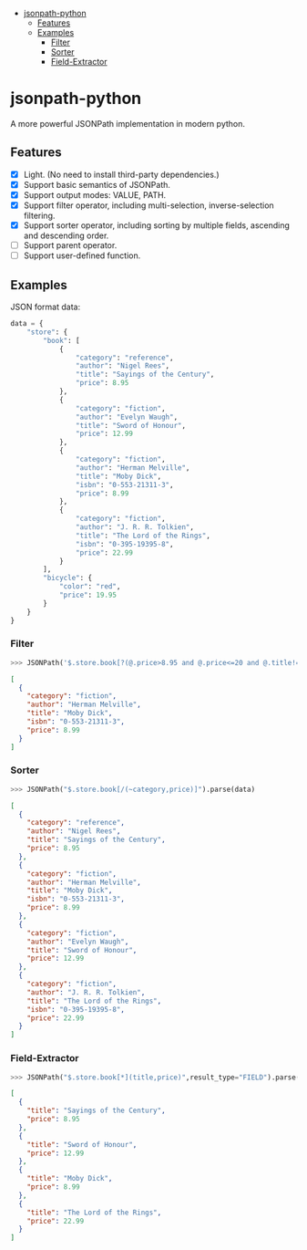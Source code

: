 <!-- START doctoc generated TOC please keep comment here to allow auto update -->
<!-- DON'T EDIT THIS SECTION, INSTEAD RE-RUN doctoc TO UPDATE -->

- [jsonpath-python](#jsonpath-python)
  - [Features](#features)
  - [Examples](#examples)
    - [Filter](#filter)
    - [Sorter](#sorter)
    - [Field-Extractor](#field-extractor)

<!-- END doctoc generated TOC please keep comment here to allow auto update -->

# jsonpath-python

A more powerful JSONPath implementation in modern python.

## Features

- [x] Light. (No need to install third-party dependencies.)
- [x] Support basic semantics of JSONPath.
- [x] Support output modes: VALUE, PATH.
- [x] Support filter operator, including multi-selection, inverse-selection filtering.
- [x] Support sorter operator, including sorting by multiple fields, ascending and descending order.
- [ ] Support parent operator.
- [ ] Support user-defined function.

## Examples

JSON format data:

```python
data = {
    "store": {
        "book": [
            {
                "category": "reference",
                "author": "Nigel Rees",
                "title": "Sayings of the Century",
                "price": 8.95
            },
            {
                "category": "fiction",
                "author": "Evelyn Waugh",
                "title": "Sword of Honour",
                "price": 12.99
            },
            {
                "category": "fiction",
                "author": "Herman Melville",
                "title": "Moby Dick",
                "isbn": "0-553-21311-3",
                "price": 8.99
            },
            {
                "category": "fiction",
                "author": "J. R. R. Tolkien",
                "title": "The Lord of the Rings",
                "isbn": "0-395-19395-8",
                "price": 22.99
            }
        ],
        "bicycle": {
            "color": "red",
            "price": 19.95
        }
    }
}
```

### Filter

```python
>>> JSONPath('$.store.book[?(@.price>8.95 and @.price<=20 and @.title!="Sword of Honour")]').parse(data)
```

```json
[
  {
    "category": "fiction",
    "author": "Herman Melville",
    "title": "Moby Dick",
    "isbn": "0-553-21311-3",
    "price": 8.99
  }
]
```

### Sorter

```python
>>> JSONPath("$.store.book[/(~category,price)]").parse(data)
```

```json
[
  {
    "category": "reference",
    "author": "Nigel Rees",
    "title": "Sayings of the Century",
    "price": 8.95
  },
  {
    "category": "fiction",
    "author": "Herman Melville",
    "title": "Moby Dick",
    "isbn": "0-553-21311-3",
    "price": 8.99
  },
  {
    "category": "fiction",
    "author": "Evelyn Waugh",
    "title": "Sword of Honour",
    "price": 12.99
  },
  {
    "category": "fiction",
    "author": "J. R. R. Tolkien",
    "title": "The Lord of the Rings",
    "isbn": "0-395-19395-8",
    "price": 22.99
  }
]
```

### Field-Extractor

```python
>>> JSONPath("$.store.book[*](title,price)",result_type="FIELD").parse(data)
```

```json
[
  {
    "title": "Sayings of the Century",
    "price": 8.95
  },
  {
    "title": "Sword of Honour",
    "price": 12.99
  },
  {
    "title": "Moby Dick",
    "price": 8.99
  },
  {
    "title": "The Lord of the Rings",
    "price": 22.99
  }
]
```
